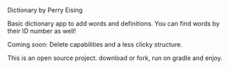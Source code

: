 Dictionary by Perry Eising

Basic dictionary app to add words and definitions. You can find words by their ID number as well!

Coming soon: Delete capabilities and a less clicky structure.

This is an open source project. download or fork, run on gradle and enjoy.